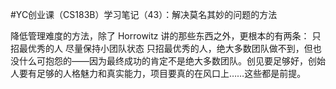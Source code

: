#﻿YC创业课（CS183B）学习笔记（43）：解决莫名其妙的问题的方法

降低管理难度的方法，除了 Horrowitz 讲的那些东西之外，更根本的有两条： 只招最优秀的人 尽量保持小团队状态 只招最优秀的人，绝大多数团队做不到，但也没什么可抱怨的——因为最终成功的肯定不是绝大多数团队。创见要足够好，创始人要有足够的人格魅力和真实能力，项目要真的在风口上……这些都是前提。

